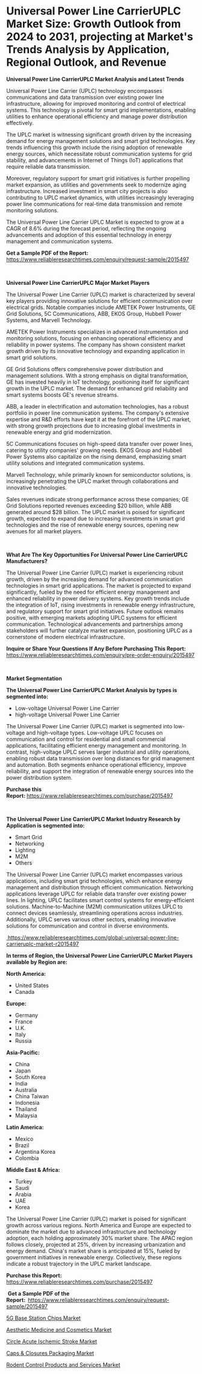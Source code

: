 <p><h1>Universal Power Line CarrierUPLC Market Size: Growth Outlook from 2024 to 2031, projecting at Market's Trends Analysis by Application, Regional Outlook, and Revenue</h1></p><p><strong>Universal Power Line CarrierUPLC Market Analysis and Latest Trends</strong></p>
<p><p>Universal Power Line Carrier (UPLC) technology encompasses communications and data transmission over existing power line infrastructure, allowing for improved monitoring and control of electrical systems. This technology is pivotal for smart grid implementations, enabling utilities to enhance operational efficiency and manage power distribution effectively.</p><p>The UPLC market is witnessing significant growth driven by the increasing demand for energy management solutions and smart grid technologies. Key trends influencing this growth include the rising adoption of renewable energy sources, which necessitate robust communication systems for grid stability, and advancements in Internet of Things (IoT) applications that require reliable data transmission. </p><p>Moreover, regulatory support for smart grid initiatives is further propelling market expansion, as utilities and governments seek to modernize aging infrastructure. Increased investment in smart city projects is also contributing to UPLC market dynamics, with utilities increasingly leveraging power line communications for real-time data transmission and remote monitoring solutions.</p><p>The Universal Power Line Carrier UPLC Market is expected to grow at a CAGR of 8.6% during the forecast period, reflecting the ongoing advancements and adoption of this essential technology in energy management and communication systems.</p></p>
<p><strong>Get a Sample PDF of the Report:&nbsp;</strong> <a href="https://www.reliableresearchtimes.com/enquiry/request-sample/2015497?utm_campaign=1565&utm_medium=2&utm_source=Github&utm_content=ia&utm_term=27102024&utm_id=universal-power-line-carrieruplc">https://www.reliableresearchtimes.com/enquiry/request-sample/2015497</a></p>
<p>&nbsp;</p>
<p><strong>Universal Power Line CarrierUPLC Major Market Players</strong></p>
<p><p>The Universal Power Line Carrier (UPLC) market is characterized by several key players providing innovative solutions for efficient communication over electrical grids. Notable companies include AMETEK Power Instruments, GE Grid Solutions, 5C Communications, ABB, EKOS Group, Hubbell Power Systems, and Marvell Technology. </p><p>AMETEK Power Instruments specializes in advanced instrumentation and monitoring solutions, focusing on enhancing operational efficiency and reliability in power systems. The company has shown consistent market growth driven by its innovative technology and expanding application in smart grid solutions.</p><p>GE Grid Solutions offers comprehensive power distribution and management solutions. With a strong emphasis on digital transformation, GE has invested heavily in IoT technology, positioning itself for significant growth in the UPLC market. The demand for enhanced grid reliability and smart systems boosts GE's revenue streams.</p><p>ABB, a leader in electrification and automation technologies, has a robust portfolio in power line communication systems. The company's extensive expertise and R&D efforts have kept it at the forefront of the UPLC market, with strong growth projections due to increasing global investments in renewable energy and grid modernization.</p><p>5C Communications focuses on high-speed data transfer over power lines, catering to utility companies' growing needs. EKOS Group and Hubbell Power Systems also capitalize on the rising demand, emphasizing smart utility solutions and integrated communication systems.</p><p>Marvell Technology, while primarily known for semiconductor solutions, is increasingly penetrating the UPLC market through collaborations and innovative technologies.</p><p>Sales revenues indicate strong performance across these companies; GE Grid Solutions reported revenues exceeding $20 billion, while ABB generated around $28 billion. The UPLC market is poised for significant growth, expected to expand due to increasing investments in smart grid technologies and the rise of renewable energy sources, opening new avenues for all market players.</p></p>
<p>&nbsp;</p>
<p><strong>What Are The Key Opportunities For Universal Power Line CarrierUPLC Manufacturers?</strong></p>
<p><p>The Universal Power Line Carrier (UPLC) market is experiencing robust growth, driven by the increasing demand for advanced communication technologies in smart grid applications. The market is projected to expand significantly, fueled by the need for efficient energy management and enhanced reliability in power delivery systems. Key growth trends include the integration of IoT, rising investments in renewable energy infrastructure, and regulatory support for smart grid initiatives. Future outlook remains positive, with emerging markets adopting UPLC systems for efficient communication. Technological advancements and partnerships among stakeholders will further catalyze market expansion, positioning UPLC as a cornerstone of modern electrical infrastructure.</p></p>
<p><strong>Inquire or Share Your Questions If Any Before Purchasing This Report:</strong> <a href="https://www.reliableresearchtimes.com/enquiry/pre-order-enquiry/2015497?utm_campaign=1565&utm_medium=2&utm_source=Github&utm_content=ia&utm_term=27102024&utm_id=universal-power-line-carrieruplc">https://www.reliableresearchtimes.com/enquiry/pre-order-enquiry/2015497</a></p>
<p>&nbsp;</p>
<p><strong>Market Segmentation</strong></p>
<p><strong>The Universal Power Line CarrierUPLC Market Analysis by types is segmented into:</strong></p>
<p><ul><li>Low-voltage Universal Power Line Carrier</li><li>high-voltage Universal Power Line Carrier</li></ul></p>
<p><p>The Universal Power Line Carrier (UPLC) market is segmented into low-voltage and high-voltage types. Low-voltage UPLC focuses on communication and control for residential and small commercial applications, facilitating efficient energy management and monitoring. In contrast, high-voltage UPLC serves larger industrial and utility operations, enabling robust data transmission over long distances for grid management and automation. Both segments enhance operational efficiency, improve reliability, and support the integration of renewable energy sources into the power distribution system.</p></p>
<p><strong>Purchase this Report:&nbsp;</strong><a href="https://www.reliableresearchtimes.com/purchase/2015497?utm_campaign=1565&utm_medium=2&utm_source=Github&utm_content=ia&utm_term=27102024&utm_id=universal-power-line-carrieruplc">https://www.reliableresearchtimes.com/purchase/2015497</a></p>
<p>&nbsp;</p>
<p><strong>The Universal Power Line CarrierUPLC Market Industry Research by Application is segmented into:</strong></p>
<p><ul><li>Smart Grid</li><li>Networking</li><li>Lighting</li><li>M2M</li><li>Others</li></ul></p>
<p><p>The Universal Power Line Carrier (UPLC) market encompasses various applications, including smart grid technologies, which enhance energy management and distribution through efficient communication. Networking applications leverage UPLC for reliable data transfer over existing power lines. In lighting, UPLC facilitates smart control systems for energy-efficient solutions. Machine-to-Machine (M2M) communication utilizes UPLC to connect devices seamlessly, streamlining operations across industries. Additionally, UPLC serves various other sectors, enabling innovative solutions for communication and control in diverse environments.</p></p>
<p><a href="https://www.reliableresearchtimes.com/global-universal-power-line-carrieruplc-market-r2015497?utm_campaign=1565&utm_medium=2&utm_source=Github&utm_content=ia&utm_term=27102024&utm_id=universal-power-line-carrieruplc">&nbsp;https://www.reliableresearchtimes.com/global-universal-power-line-carrieruplc-market-r2015497</a></p>
<p><strong>In terms of Region, the Universal Power Line CarrierUPLC Market Players available by Region are:</strong></p>
<p>
    <p> <strong> North America: </strong>
        <ul>
            <li>United States</li>
            <li>Canada</li>
        </ul>
        </p> 
    <p> <strong> Europe: </strong>
        <ul>
            <li>Germany</li>
            <li>France</li>
            <li>U.K.</li>
            <li>Italy</li>
            <li>Russia</li>
        </ul>
        </p> 
    <p> <strong> Asia-Pacific: </strong>
        <ul>
            <li>China</li>
            <li>Japan</li>
            <li>South Korea</li>
            <li>India</li>
            <li>Australia</li>
            <li>China Taiwan</li>
            <li>Indonesia</li>
            <li>Thailand</li>
            <li>Malaysia</li>
        </ul>
        </p> 
    <p> <strong> Latin America: </strong>
        <ul>
            <li>Mexico</li>
            <li>Brazil</li>
            <li>Argentina Korea</li>
            <li>Colombia</li>
        </ul>
        </p> 
    <p> <strong> Middle East & Africa: </strong>
        <ul>
            <li>Turkey</li>
            <li>Saudi</li>
            <li>Arabia</li>
            <li>UAE</li>
            <li>Korea</li>
        </ul>
    </p>
    </p>
<p><p>The Universal Power Line Carrier (UPLC) market is poised for significant growth across various regions. North America and Europe are expected to dominate the market due to advanced infrastructure and technology adoption, each holding approximately 30% market share. The APAC region follows closely, projected at 25%, driven by increasing urbanization and energy demand. China's market share is anticipated at 15%, fueled by government initiatives in renewable energy. Collectively, these regions indicate a robust trajectory in the UPLC market landscape.</p></p>
<p><strong>Purchase this Report: </strong><a href="https://www.reliableresearchtimes.com/purchase/2015497?utm_campaign=1565&utm_medium=2&utm_source=Github&utm_content=ia&utm_term=27102024&utm_id=universal-power-line-carrieruplc">https://www.reliableresearchtimes.com/purchase/2015497</a></p>
<p>&nbsp;<strong>Get a Sample PDF of the Report:&nbsp;&nbsp;</strong><a href="https://www.reliableresearchtimes.com/enquiry/request-sample/2015497?utm_campaign=1565&utm_medium=2&utm_source=Github&utm_content=ia&utm_term=27102024&utm_id=universal-power-line-carrieruplc">https://www.reliableresearchtimes.com/enquiry/request-sample/2015497</a></p>
<p><strong></strong></p>
<p><p><a href="https://github.com/mauripalmi/Market-Research-Report-List-5/blob/main/5g-base-station-chips-market.md?utm_campaign=1565&utm_medium=2&utm_source=Github&utm_content=ia&utm_term=27102024&utm_id=universal-power-line-carrieruplc">5G Base Station Chips Market</a></p><p><a href="https://www.linkedin.com/pulse/aesthetic-medicine-cosmetics-market-navigating-challenges-unlocking-drkke?utm_campaign=1565&utm_medium=2&utm_source=Github&utm_content=ia&utm_term=27102024&utm_id=universal-power-line-carrieruplc">Aesthetic Medicine and Cosmetics Market</a></p><p><a href="https://www.linkedin.com/pulse/circle-acute-ischemic-stroke-market-evolution-global-mu1ne?utm_campaign=1565&utm_medium=2&utm_source=Github&utm_content=ia&utm_term=27102024&utm_id=universal-power-line-carrieruplc">Circle Acute Ischemic Stroke Market</a></p><p><a href="https://www.linkedin.com/pulse/caps-closures-packaging-market-emerging-trends-future-prospects-meice?utm_campaign=1565&utm_medium=2&utm_source=Github&utm_content=ia&utm_term=27102024&utm_id=universal-power-line-carrieruplc">Caps & Closures Packaging Market</a></p><p><a href="https://www.linkedin.com/pulse/deep-dive-rodent-control-products-services-market-itstrends-segmentation-5abje?utm_campaign=1565&utm_medium=2&utm_source=Github&utm_content=ia&utm_term=27102024&utm_id=universal-power-line-carrieruplc">Rodent Control Products and Services Market</a></p></p>